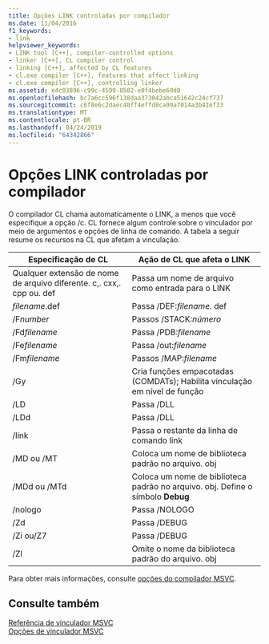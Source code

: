 ```yaml
---
title: Opções LINK controladas por compilador
ms.date: 11/04/2016
f1_keywords:
- link
helpviewer_keywords:
- LINK tool [C++], compiler-controlled options
- linker [C++], CL compiler control
- linking [C++], affected by CL features
- cl.exe compiler [C++], features that affect linking
- cl.exe compiler [C++], controlling linker
ms.assetid: e4c03896-c99c-4599-8502-e0f4bebe69d0
ms.openlocfilehash: bc7a6cc596f138daa373042abca51642c24cf737
ms.sourcegitcommit: c6f8e6c2daec40ff4effd8ca99a7014a3b41ef33
ms.translationtype: MT
ms.contentlocale: pt-BR
ms.lasthandoff: 04/24/2019
ms.locfileid: "64342866"
---
```

# <a name="compiler-controlled-link-options"></a>Opções LINK controladas por compilador

O compilador CL chama automaticamente o LINK, a menos que você especifique a opção /c. CL fornece algum controle sobre o vinculador por meio de argumentos e opções de linha de comando. A tabela a seguir resume os recursos na CL que afetam a vinculação.

|Especificação de CL|Ação de CL que afeta o LINK|
|----------------------|---------------------------------|
|Qualquer extensão de nome de arquivo diferente. c,. cxx,. cpp ou. def|Passa um nome de arquivo como entrada para o LINK|
|*filename*.def|Passa /DEF:*filename*. def|
|/F*number*|Passos /STACK:*número*|
|/Fd*filename*|Passa /PDB:*filename*|
|/Fe*filename*|Passa /out:*filename*|
|/Fm*filename*|Passos /MAP:*filename*|
|/Gy|Cria funções empacotadas (COMDATs); Habilita vinculação em nível de função|
|/LD|Passa /DLL|
|/LDd|Passa /DLL|
|/link|Passa o restante da linha de comando link|
|/MD ou /MT|Coloca um nome de biblioteca padrão no arquivo. obj|
|/MDd ou /MTd|Coloca um nome de biblioteca padrão no arquivo. obj. Define o símbolo **Debug**|
|/nologo|Passa /NOLOGO|
|/Zd|Passa /DEBUG|
|/Zi ou/Z7|Passa /DEBUG|
|/Zl|Omite o nome da biblioteca padrão do arquivo. obj|

Para obter mais informações, consulte [opções do compilador MSVC](compiler-options.md).

## <a name="see-also"></a>Consulte também

[Referência de vinculador MSVC](linking.md)<br/>
[Opções de vinculador MSVC](linker-options.md)
